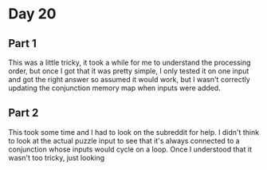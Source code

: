 # Day 20
## Part 1
This was a little tricky, it took a while for me to understand the processing order, but once I got that it was pretty
simple, I only tested it on one input and got the right answer so assumed it would work, but I wasn't correctly updating
the conjunction memory map when inputs were added. 

## Part 2
This took some time and I had to look on the subreddit for help. I didn't think to look at the actual puzzle input to 
see that it's always connected to a conjunction whose inputs would cycle on a loop. Once I understood that it wasn't too
tricky, just looking 

